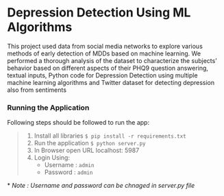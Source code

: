 # Depression Detection Using ML Algorithms
This project used data from social media networks to explore various methods of early detection of MDDs based on machine learning. We performed a thorough analysis of the dataset to characterize the subjects’ behavior based on different aspects of their PHQ9 question answering, textual inputs, Python code for Depression Detection using multiple machine learning algorithms and Twitter dataset for detecting depression also from sentiments

### Running the Application  

Following steps should be followed to run the app:  

> 1. Install all libraries ```$ pip install -r requirements.txt```  
> 2. Run the application ```$ python server.py```  
> 3. In Browser open URL localhost: 5987  
> 4. Login Using:
>    - Username : ```admin```  
>    - Password : ```admin```  

\* _Note : Username and password can be chnaged in server.py file_

